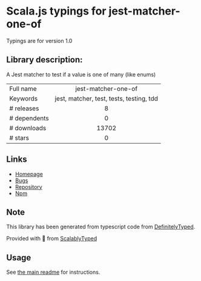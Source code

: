 
# Scala.js typings for jest-matcher-one-of

Typings are for version 1.0

## Library description:
A Jest matcher to test if a value is one of many (like enums)

|                    |                 |
| ------------------ | :-------------: |
| Full name          | jest-matcher-one-of |
| Keywords           | jest, matcher, test, tests, testing, tdd |
| # releases         | 8 |
| # dependents       | 0 |
| # downloads        | 13702 |
| # stars            | 0 |

## Links
- [Homepage](https://github.com/d4nyll/jest-matcher-one-of#readme)
- [Bugs](https://github.com/d4nyll/jest-matcher-one-of/issues)
- [Repository](https://github.com/d4nyll/jest-matcher-one-of)
- [Npm](https://www.npmjs.com/package/jest-matcher-one-of)
    


## Note
This library has been generated from typescript code from [DefinitelyTyped](https://definitelytyped.org).

Provided with :purple_heart: from [ScalablyTyped](https://github.com/oyvindberg/ScalablyTyped)

## Usage
See [the main readme](../../readme.md) for instructions.


